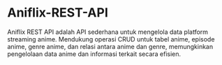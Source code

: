 # Aniflix-REST-API
Aniflix REST API adalah API sederhana untuk mengelola data platform streaming anime. Mendukung operasi CRUD untuk tabel anime, episode anime, genre anime, dan relasi antara anime dan genre, memungkinkan pengelolaan data anime dan informasi terkait secara efisien.
